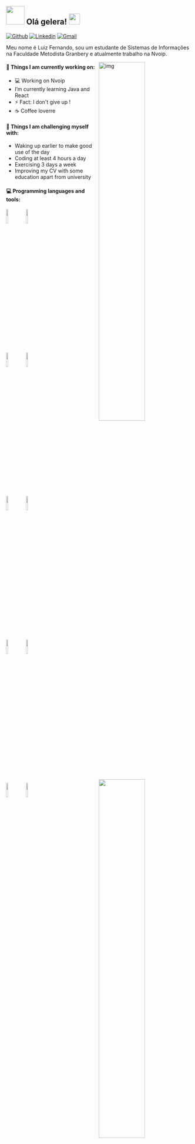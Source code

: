 ## <img src="https://raw.githubusercontent.com/alexnaiman/alexnaiman/master/resources/welcomeglitch.gif" width="50px" /> Olá gelera! <img src="https://raw.githubusercontent.com/iampavangandhi/iampavangandhi/master/gifs/Hi.gif" width="30px">

[![Github](https://img.shields.io/badge/-Github-000?style=flat&logo=Github&logoColor=white)](https://github.com/femelo22)
[![Linkedin](https://img.shields.io/badge/-LinkedIn-blue?style=flat&logo=Linkedin&logoColor=white)](https://www.linkedin.com/in/luiz-fernando-de-melo-%F0%9F%90%BA-4a553b195/)
[![Gmail](https://img.shields.io/badge/-Gmail-c14438?style=flat&logo=Gmail&logoColor=white)](mailto:luiz123jfmg@gmail.com)

Meu nome é Luiz Fernando, sou um estudante de Sistemas de Informações na Faculdade Metodista Granbery e atualmente trabalho na Nvoip.

<img align="right" alt="img" src="https://raw.githubusercontent.com/rodrigograca31/rodrigograca31/master/matrix.svg" width="50%" height="auto" />


#### 🌱 Things I am currently working on: 
- 💻 Working on Nvoip
- I’m currently learning Java and React
- ⚡ Fact: I don't give up !
- ☕ Coffee loverre  


#### :muscle: Things I am challenging myself with:
- Waking up earlier to make good use of the day
- Coding at least 4 hours a day
- Exercising 3 days a week
- Improving my CV with some education apart from university

#### :computer: Programming languages and tools: 
<p>
 
<img width="50%" align="right" src="https://github-readme-stats.vercel.app/api?username=femelo22&include_all_commits=true&count_private=true&show_icons=true" />

<img width="50%" align="right" src="https://github-readme-stats.vercel.app/api/top-langs/?username=femelo22&layout=compact" />


 
<code><img width="10%" src="https://www.vectorlogo.zone/logos/java/java-ar21.svg"></code>
<code><img width="10%" src="https://www.vectorlogo.zone/logos/springio/springio-ar21.svg"></code>
<br />
<code><img width="10%" src="https://www.vectorlogo.zone/logos/mysql/mysql-ar21.svg"></code>
<code><img width="10%" src="https://www.vectorlogo.zone/logos/eclipse/eclipse-ar21.svg"></code>
<br />
<code><img width="10%" src="https://www.vectorlogo.zone/logos/getpostman/getpostman-ar21.svg"></code>
<code><img width="10%" src="https://www.vectorlogo.zone/logos/git-scm/git-scm-ar21.svg"></code>
<br />
<code><img width="10%" src="https://www.vectorlogo.zone/logos/reactjs/reactjs-ar21.svg"></code>
<code><img width="10%" src="https://www.vectorlogo.zone/logos/javascript/javascript-ar21.svg"></code>
<br />
<code><img width="10%" src="https://www.vectorlogo.zone/logos/nodejs/nodejs-horizontal.svg"></code>
<code><img width="10%" src="https://www.vectorlogo.zone/logos/apache_tomcat/apache_tomcat-ar21.svg"></code>
</p>












 


  
